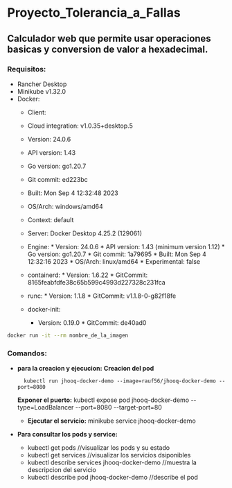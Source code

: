 # Proyecto_Tolerancia_a_Fallas
## Calculador web que permite usar operaciones basicas y conversion de valor a hexadecimal.

### Requisitos:
* Rancher Desktop
* Minikube v1.32.0
* Docker:
    * Client:
     * Cloud integration: v1.0.35+desktop.5
     * Version:           24.0.6
     * API version:       1.43
     * Go version:        go1.20.7
     * Git commit:        ed223bc
     * Built:             Mon Sep  4 12:32:48 2023
     * OS/Arch:           windows/amd64
     * Context:           default
    
    * Server: Docker Desktop 4.25.2 (129061)
     * Engine:
      * Version:          24.0.6
      * API version:      1.43 (minimum version 1.12)
      * Go version:       go1.20.7
      * Git commit:       1a79695
      * Built:            Mon Sep  4 12:32:16 2023
      * OS/Arch:          linux/amd64
      * Experimental:     false
     * containerd:
      * Version:          1.6.22
      * GitCommit:        8165feabfdfe38c65b599c4993d227328c231fca
     * runc:
      * Version:          1.1.8
      * GitCommit:        v1.1.8-0-g82f18fe
     * docker-init:
       * Version:          0.19.0
      * GitCommit:        de40ad0

```bash
docker run -it --rm nombre_de_la_imagen
```

### Comandos:
  * **para la creacion y ejecucion:**
     **Creacion del pod**
    ```Creacion
      kubectl run jhooq-docker-demo --image=rauf56/jhooq-docker-demo --port=8080
    ```
     **Exponer el puerto:** kubectl expose pod jhooq-docker-demo --type=LoadBalancer --port=8080 --target-port=80
      
    * **Ejecutar el servicio:** minikube service jhooq-docker-demo
  * **Para consultar los pods y service:**
    * kubectl get pods //visualizar los pods y su estado
    * kubectl get services //visualizar los servicios dsiponibles
    * kubectl describe services jhooq-docker-demo //muestra la descripcion del servicio
    * kubectl describe pod jhooq-docker-demo //describe el pod


